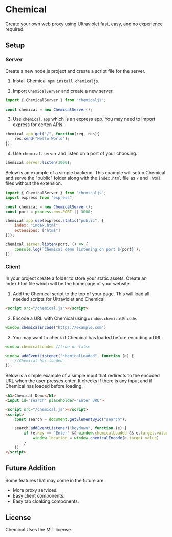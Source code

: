 # Chemical
Create your own web proxy using Ultraviolet fast, easy, and no experience required.

## Setup

### Server

Create a new node.js project and create a script file for the server.

1. Install Chemical `npm install chemicaljs`.

2. Import `ChemicalServer` and create a new server.

```js
import { ChemicalServer } from "chemicaljs";

const chemical = new ChemicalServer();
```

3. Use `chemical.app` which is an express app. You may need to import express for certen APIs.

```js
chemical.app.get("/", function(req, res){
    res.send("Hello World");
});
```

4. Use `chemical.server` and listen on a port of your choosing.

```js
chemical.server.listen(3000);
```

Below is an example of a simple backend. This example will setup Chemical and serve the "public" folder along with the `index.html` file as `/` and `.html` files without the extension.

```js
import { ChemicalServer } from "chemicaljs";
import express from "express";

const chemical = new ChemicalServer();
const port = process.env.PORT || 3000;

chemical.app.use(express.static("public", {
    index: "index.html",
    extensions: ["html"]
}));

chemical.server.listen(port, () => {
    console.log(`Chemical demo listening on port ${port}`);
});
```

### Client

In your project create a folder to store your static assets. Create an index.html file which will be the homepage of your website.

1. Add the Chemical script to the top of your page. This will load all needed scripts for Ultraviolet and Chemical.

```html
<script src="/chemical.js"></script>
```

2. Encode a URL with Chemical using `window.chemicalEncode`.

```js
window.chemicalEncode("https://example.com")
```

3. You may want to check if Chemical has loaded before encoding a URL.

```js
window.chemicalLoaded //true or false
```

```js
window.addEventListener("chemicalLoaded", function (e) {
    //Chemical has loaded
});
```

Below is a simple example of a simple input that redirects to the encoded URL when the user presses enter. It checks if there is any input and if Chemical has loaded before loading.

```html
<h1>Chemical Demo</h1>
<input id="search" placeholder="Enter URL">

<script src="/chemical.js"></script>
<script>
    const search = document.getElementById("search");

    search.addEventListener("keydown", function (e) {
        if (e.key == "Enter" && window.chemicalLoaded && e.target.value) {
            window.location = window.chemicalEncode(e.target.value)
        }
    })
</script>
```

## Future Addition

Some features that may come in the future are:

- More proxy services.
- Easy client components.
- Easy tab cloaking components.

## License
Chemical Uses the MIT license.